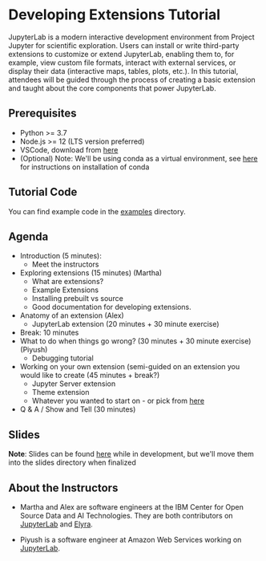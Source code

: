 # Developing Extensions Tutorial
JupyterLab is a modern interactive development environment from Project Jupyter for scientific exploration. Users can install or write third-party extensions to customize or extend JupyterLab, enabling them to, for example, view custom file formats, interact with external services, or display their data (interactive maps, tables, plots, etc.). In this tutorial, attendees will be guided through the process of creating a basic extension and taught about the core components that power JupyterLab. 

## Prerequisites
* Python >= 3.7
* Node.js >= 12 (LTS version preferred)
* VSCode, download from [here](https://code.visualstudio.com/)
* (Optional) Note: We'll be using conda as a virtual environment, see [here](https://docs.conda.io/projects/conda/en/latest/user-guide/install/index.html) for instructions on installation of conda

## Tutorial Code
You can find example code in the [examples](https://github.com/marthacryan/developing-extensions-tutorial/tree/main/examples) directory.

## Agenda
* Introduction (5 minutes):
  * Meet the instructors
* Exploring extensions (15 minutes) (Martha)
  * What are extensions?
  * Example Extensions
  * Installing prebuilt vs source
  * Good documentation for developing extensions.
* Anatomy of an extension (Alex)
  * JupyterLab extension (20 minutes + 30 minute exercise)
* Break: 10 minutes
* What to do when things go wrong? (30 minutes + 30 minute exercise) (Piyush)
  * Debugging tutorial
* Working on your own extension (semi-guided on an extension you would like to create (45 minutes + break?)
  * Jupyter Server extension
  * Theme extension
  * Whatever you wanted to start on - or pick from [here](https://github.com/jupyterlab/jupyterlab/labels/tag%3AExtension%20Idea)
* Q & A / Show and Tell (30 minutes)

## Slides 
**Note**: Slides can be found [here](https://docs.google.com/presentation/d/1Sg2gdaniTo6IPwxgW9C2RyuJHTCJGm30PkyaKIpB0g4/edit?usp=sharing) while in development, but we'll move them into the slides directory when finalized

## About the Instructors
* Martha and Alex are software engineers at the IBM Center for Open Source Data and AI Technologies. They are both contributors on [JupyterLab](https://github.com/jupyterlab/jupyterlab) and [Elyra](https://github.com/elyra-ai/elyra).

* Piyush is a software engineer at Amazon Web Services working on [JupyterLab](https://github.com/jupyterlab/jupyterlab).

